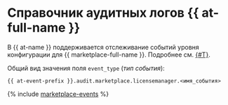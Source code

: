 # Справочник аудитных логов {{ at-full-name }}

В {{ at-name }} поддерживается отслеживание событий уровня конфигурации для {{ marketplace-full-name }}. Подробнее см. [{#T}](../audit-trails/concepts/format.md).

Общий вид значения поля `event_type` (_тип события_):

```text
{{ at-event-prefix }}.audit.marketplace.licensemanager.<имя_события>
```

{% include [marketplace-events](../_includes/audit-trails/events/marketplace-events.md) %}